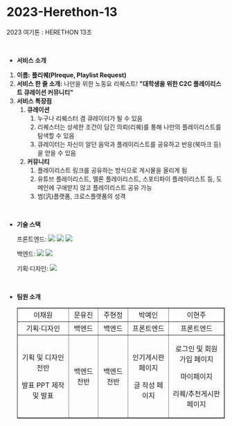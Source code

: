 # 2023-Herethon-13

2023 여기톤 : HERETHON 13조

<br/>

- **서비스 소개**

1. **이름:** **플리퀘(Plreque, Playlist Request)**
2. **서비스 한 줄 소개:** 나만을 위한 노동요 리퀘스트! **"대학생을 위한 C2C 플레이리스트 큐레이션 커뮤니티"**
3. **서비스 특장점**
   1) **큐레이션**
      1) 누구나 리퀘스터 겸 큐레이터가 될 수 있음
      2) 리퀘스터는 상세한 조건이 담긴 의뢰(리퀘)를 통해 나만의 플레이리스트를 탐색할 수 있음
      3) 큐레이터는 자신이 알던 음악과 플레이리스트를 공유하고 반응(북마크 등)을 얻을 수 있음
   2) **커뮤니티**
      1) 플레이리스트 링크를 공유하는 방식으로 게시물을 올리게 됨
      2) 유튜브 플레이리스트, 멜론 플레이리스트, 스포티파이 플레이리스트 등, 도메인에 구애받지 않고 플레이리스트 공유 가능
      3) 범(汎)플랫폼, 크로스플랫폼의 성격

<br/>

- **기술 스택**

  <span>프론트엔드: </span> <img src="https://img.shields.io/badge/html-E34F26?style=for-the-badge&logo=html5&logoColor=white"> <img src="https://img.shields.io/badge/css-1572B6?style=for-the-badge&logo=css3&logoColor=white"> <img src="https://img.shields.io/badge/javascript-F7DF1E?style=for-the-badge&logo=javascript&logoColor=black">

  <span>백엔드: </span><img src="https://img.shields.io/badge/python-3776AB?style=for-the-badge&logo=python&logoColor=white"> <img src="https://img.shields.io/badge/django-092E20?style=for-the-badge&logo=Django&logoColor=white">

  <span>기획·디자인: </span> <img src="https://img.shields.io/badge/figma-F24E1E?style=for-the-badge&logo=figma&logoColor=white">
  
<br/>

- **팀원 소개**

  <table border="" cellspacing="0" cellpadding="0" width="100%">
  <tr width="100%">
  <td align="center">이채원</a></td>
  <td align="center">문유진</a></td>
  <td align="center">주현정</a></td>
  <td align="center">박예인</a></td>
  <td align="center">이현주</a></td>    
  </tr>

  <tr width="100%">
  <td  align="center">기획·디자인</td>
  <td  align="center">백엔드</td>
  <td  align="center">백엔드</td>
  <td  align="center">프론트엔드</td>
  <td  align="center">프론트엔드</td>
  </tr>
  
  <tr width="100%">
  <td  align="center"><p>기획 및 디자인 전반</p><p>발표 PPT 제작 및 발표</p></td>
  <td  align="center"><p>백엔드 전반</p></td>
  <td  align="center"><p>백엔드 전반</p></td>
  <td  align="center"><p>인기게시판 페이지</p><p>글 작성 페이지</p></td> 
  <td  align="center"><p>로그인 및 회원가입 페이지</p><p>마이페이지</p><p>리퀘/추천게시판 페이지</p></td>
  </tr>
  </table>
